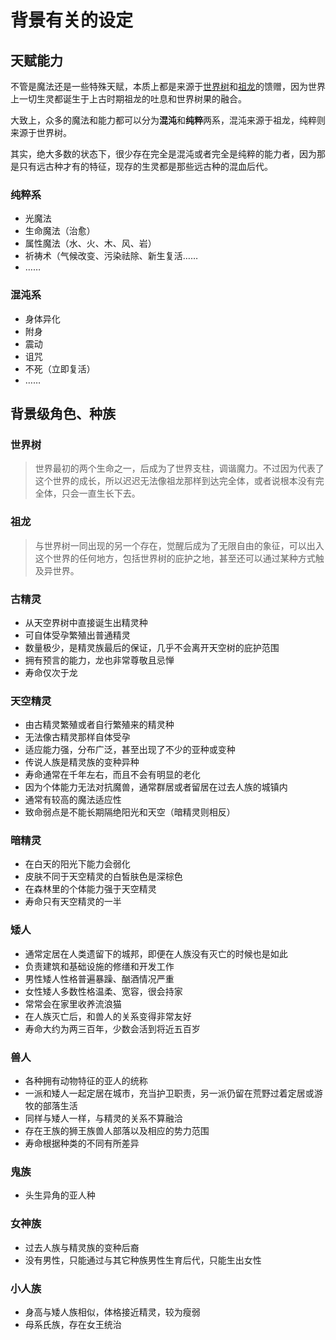# 背景有关的设定

## 天赋能力

不管是魔法还是一些特殊天赋，本质上都是来源于[世界树](#世界树)和[祖龙](#祖龙)的馈赠，因为世界上一切生灵都诞生于上古时期祖龙的吐息和世界树果的融合。

大致上，众多的魔法和能力都可以分为**混沌**和**纯粹**两系，混沌来源于祖龙，纯粹则来源于世界树。

其实，绝大多数的状态下，很少存在完全是混沌或者完全是纯粹的能力者，因为那是只有远古种才有的特征，现存的生灵都是那些远古种的混血后代。

### 纯粹系

+ 光魔法
+ 生命魔法（治愈）
+ 属性魔法（水、火、木、风、岩）
+ 祈祷术（气候改变、污染祛除、新生复活……
+ ……

### 混沌系

+ 身体异化
+ 附身
+ 震动
+ 诅咒
+ 不死（立即复活）
+ ……

## 背景级角色、种族

### 世界树

> 世界最初的两个生命之一，后成为了世界支柱，调谐魔力。不过因为代表了这个世界的成长，所以迟迟无法像祖龙那样到达完全体，或者说根本没有完全体，只会一直生长下去。

### 祖龙

> 与世界树一同出现的另一个存在，觉醒后成为了无限自由的象征，可以出入这个世界的任何地方，包括世界树的庇护之地，甚至还可以通过某种方式触及异世界。

### 古精灵

+ 从天空界树中直接诞生出精灵种
+ 可自体受孕繁殖出普通精灵
+ 数量极少，是精灵族最后的保证，几乎不会离开天空树的庇护范围
+ 拥有预言的能力，龙也非常尊敬且忌惮
+ 寿命仅次于龙

### 天空精灵

+ 由古精灵繁殖或者自行繁殖来的精灵种
+ 无法像古精灵那样自体受孕
+ 适应能力强，分布广泛，甚至出现了不少的亚种或变种
+ 传说人族是精灵族的变种异种
+ 寿命通常在千年左右，而且不会有明显的老化
+ 因为个体能力无法对抗魔兽，通常群居或者留居在过去人族的城镇内
+ 通常有较高的魔法适应性
+ 致命弱点是不能长期隔绝阳光和天空（暗精灵则相反）

### 暗精灵

+ 在白天的阳光下能力会弱化
+ 皮肤不同于天空精灵的白皙肤色是深棕色
+ 在森林里的个体能力强于天空精灵
+ 寿命只有天空精灵的一半

### 矮人

+ 通常定居在人类遗留下的城邦，即便在人族没有灭亡的时候也是如此
+ 负责建筑和基础设施的修缮和开发工作
+ 男性矮人性格普遍暴躁、酗酒情况严重
+ 女性矮人多数性格温柔、宽容，很会持家
+ 常常会在家里收养流浪猫
+ 在人族灭亡后，和兽人的关系变得非常友好
+ 寿命大约为两三百年，少数会活到将近五百岁

### 兽人

+ 各种拥有动物特征的亚人的统称
+ 一派和矮人一起定居在城市，充当护卫职责，另一派仍留在荒野过着定居或游牧的部落生活
+ 同样与矮人一样，与精灵的关系不算融洽
+ 存在王族的狮王族兽人部落以及相应的势力范围
+ 寿命根据种类的不同有所差异

### 鬼族

+ 头生异角的亚人种

### 女神族

+ 过去人族与精灵族的变种后裔
+ 没有男性，只能通过与其它种族男性生育后代，只能生出女性

### 小人族

+ 身高与矮人族相似，体格接近精灵，较为瘦弱
+ 母系氏族，存在女王统治